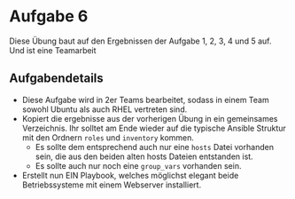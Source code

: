 # Aufgabe 6
Diese Übung baut auf den Ergebnissen der Aufgabe 1, 2, 3, 4  und 5 auf. Und ist eine Teamarbeit

## Aufgabendetails
* Diese Aufgabe wird in 2er Teams bearbeitet, sodass in einem Team sowohl Ubuntu als auch RHEL vertreten sind.
* Kopiert die ergebnisse aus der vorherigen Übung in ein gemeinsames Verzeichnis. Ihr solltet am Ende wieder auf die typische Ansible Struktur mit den Ordnern `roles` und `inventory` kommen.
  * Es sollte dem entsprechend auch nur eine `hosts` Datei vorhanden sein, die aus den beiden alten hosts Dateien entstanden ist.
  * Es sollte auch nur noch eine `group_vars` vorhanden sein.
* Erstellt nun EIN Playbook, welches möglichst elegant beide Betriebssysteme mit einem Webserver installiert.